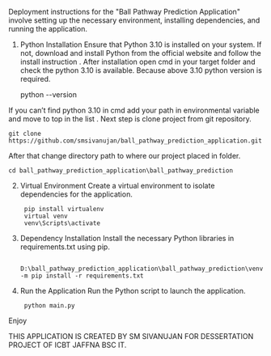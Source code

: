 Deployment instructions for the "Ball Pathway Prediction Application" involve setting up the necessary environment, installing dependencies, and running the application.
1. Python Installation
Ensure that Python 3.10 is installed on your system. 
If not, download and install Python from the official website and follow the install instruction .
After installation open cmd in your target folder and check the python 3.10 is available. Because above 3.10 python version is required.
	
	python --version
  	
If you can’t find python 3.10 in cmd add your path in environmental variable and move to top in the list . 
Next step is clone project from git repository.
  
 	git clone https://github.com/smsivanujan/ball_pathway_prediction_application.git

After that change directory path to where our project placed in folder.

    cd ball_pathway_prediction_application\ball_pathway_prediction

2. Virtual Environment
Create a virtual environment to isolate dependencies for the application.

        pip install virtualenv
        virtual venv
        venv\Scripts\activate

3. Dependency Installation
Install the necessary Python libraries in requirements.txt using pip.
	
        D:\ball_pathway_prediction_application\ball_pathway_prediction\venv\Scripts\python.exe -m pip install -r requirements.txt
	
4. Run the Application
Run the Python script to launch the application.

        python main.py

Enjoy

THIS APPLICATION IS CREATED BY SM SIVANUJAN FOR DESSERTATION PROJECT OF ICBT JAFFNA BSC IT.
   
